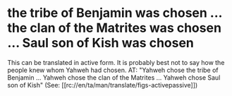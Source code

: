 # the tribe of Benjamin was chosen ... the clan of the Matrites was chosen ... Saul son of Kish was chosen

This can be translated in active form. It is probably best not to say how the people knew whom Yahweh had chosen. AT: "Yahweh chose the tribe of Benjamin ... Yahweh chose the clan of the Matrites ... Yahweh chose Saul son of Kish" (See: [[rc://en/ta/man/translate/figs-activepassive]])

